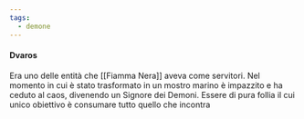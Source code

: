 ```yaml
---
tags:
  - demone
---
```

#### Dvaros
Era uno delle entità che [[Fiamma Nera]] aveva come servitori. Nel momento in cui è stato trasformato in un mostro marino è impazzito e ha ceduto al caos, divenendo un Signore dei Demoni.
Essere di pura follia il cui unico obiettivo è consumare tutto quello che incontra